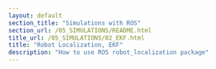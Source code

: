 ```yaml
---
layout: default
section_title: "Simulations with ROS"
section_url: /05_SIMULATIONS/README.html
title_url: /05_SIMULATIONS/02_EKF.html
title: "Robot Localization, EKF"
description: "How to use ROS robot_localization package"
---
```


